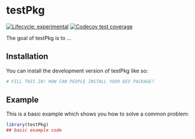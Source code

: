 
# testPkg

<!-- badges: start -->
[![Lifecycle: experimental](https://img.shields.io/badge/lifecycle-experimental-orange.svg)](https://lifecycle.r-lib.org/articles/stages.html#experimental)
[![Codecov test coverage](https://codecov.io/gh/bhklab/testPkg/branch/master/graph/badge.svg)](https://app.codecov.io/gh/bhklab/testPkg?branch=master)
<!-- badges: end -->

The goal of testPkg is to ...

## Installation

You can install the development version of testPkg like so:

``` r
# FILL THIS IN! HOW CAN PEOPLE INSTALL YOUR DEV PACKAGE?
```

## Example

This is a basic example which shows you how to solve a common problem:

``` r
library(testPkg)
## basic example code
```

